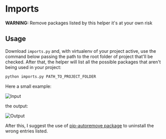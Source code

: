 # Imports

__WARNING:__ Remove packages listed by this helper it's at your own risk

## Usage

Download `imports.py` and, with virtualenv of your project active, use the command below passing the path to the root folder of project that'll be checked. After that, the helper will list all the possible packages that aren't being used in your project:

```python
python imports.py PATH_TO_PROJECT_FOLDER
```

Here a small example:

![Input](https://raw.githubusercontent.com/joaopcanario/imports/master/media/input.png)

the output:

![Output](https://raw.githubusercontent.com/joaopcanario/imports/master/media/output.png)


After this, I suggest the use of [pip-autoremove package](https://github.com/invl/pip-autoremove) to uninstall the wrong entries listed.
